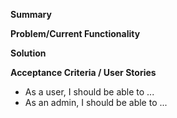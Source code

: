 **Summary**

**Problem/Current Functionality**

**Solution**

**Acceptance Criteria / User Stories**

- As a user, I should be able to ...
- As an admin, I should be able to ...
